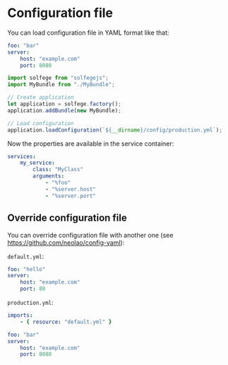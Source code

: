 Configuration file
==================

You can load configuration file in YAML format like that:

```yaml
foo: "bar"
server:
    host: "example.com"
    port: 8080
```

```javascript
import solfege from "solfegejs";
import MyBundle from "./MyBundle";

// Create application
let application = solfege.factory();
application.addBundle(new MyBundle);

// Load configuration
application.loadConfiguration(`${__dirname}/config/production.yml`);
```

Now the properties are available in the service container:

```yaml
services:
    my_service:
        class: "MyClass"
        arguments:
            - "%foo"
            - "%server.host"
            - "%server.port"
```


Override configuration file
---------------------------

You can override configuration file with another one (see https://github.com/neolao/config-yaml):

`default.yml`:

```yaml
foo: "hello"
server:
    host: "example.com"
    port: 80
```


`production.yml`:

```yaml
imports:
    - { resource: "default.yml" }

foo: "bar"
server:
    host: "example.com"
    port: 8080
```


